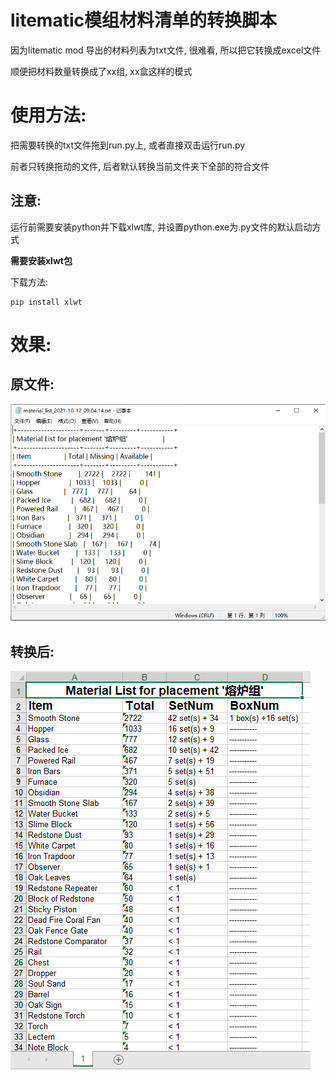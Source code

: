 # litematic模组材料清单的转换脚本
因为litematic mod 导出的材料列表为txt文件, 很难看, 所以把它转换成excel文件

顺便把材料数量转换成了xx组, xx盒这样的模式

# 使用方法:
把需要转换的txt文件拖到run.py上, 或者直接双击运行run.py

前者只转换拖动的文件, 后者默认转换当前文件夹下全部的符合文件

## 注意: 
运行前需要安装python并下载xlwt库, 并设置python.exe为.py文件的默认启动方式 

**需要安装xlwt包**

下载方法:
```
pip install xlwt
```


# 效果:

## 原文件: 

![原文件](https://github.com/theLittleStone/litematic-material_list-/blob/main/pictures/before.png)

## 转换后:

![转换后](https://github.com/theLittleStone/litematic-material_list-/blob/main/pictures/after.png)
